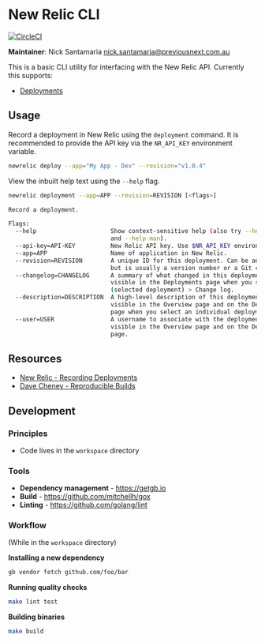 New Relic CLI
=======================

[![CircleCI](https://circleci.com/gh/previousnext/CHANGE_ME.svg?style=svg)](https://circleci.com/gh/previousnext/CHANGE_ME)

**Maintainer**: Nick Santamaria <nick.santamaria@previousnext.com.au>

This is a basic CLI utility for interfacing with the New Relic API. Currently this supports:

- [Deployments](https://docs.newrelic.com/docs/apm/new-relic-apm/maintenance/recording-deployments)

## Usage

Record a deployment in New Relic using the `deployment` command. It is recommended to provide the API key via the `NR_API_KEY` environment variable.

```sh
newrelic deploy --app="My App - Dev" --revision="v1.0.4"
``` 

View the inbuilt help text using the `--help` flag.
```sh
newrelic deployment --app=APP --revision=REVISION [<flags>]

Record a deployment.

Flags:
  --help                     Show context-sensitive help (also try --help-long
                             and --help-man).
  --api-key=API-KEY          New Relic API key. Use $NR_API_KEY environment var.
  --app=APP                  Name of application in New Relic.
  --revision=REVISION        A unique ID for this deployment. Can be any string,
                             but is usually a version number or a Git checksum.
  --changelog=CHANGELOG      A summary of what changed in this deployment,
                             visible in the Deployments page when you select
                             (selected deployment) > Change log.
  --description=DESCRIPTION  A high-level description of this deployment,
                             visible in the Overview page and on the Deployments
                             page when you select an individual deployment.
  --user=USER                A username to associate with the deployment,
                             visible in the Overview page and on the Deployments
                             page.
```

## Resources

- [New Relic - Recording Deployments](https://docs.newrelic.com/docs/apm/new-relic-apm/maintenance/recording-deployments)
- [Dave Cheney - Reproducible Builds](https://www.youtube.com/watch?v=c3dW80eO88I)

## Development

### Principles

* Code lives in the `workspace` directory

### Tools

* **Dependency management** - https://getgb.io
* **Build** - https://github.com/mitchellh/gox
* **Linting** - https://github.com/golang/lint

### Workflow

(While in the `workspace` directory)

**Installing a new dependency**

```bash
gb vendor fetch github.com/foo/bar
```

**Running quality checks**

```bash
make lint test
```

**Building binaries**

```bash
make build
```

